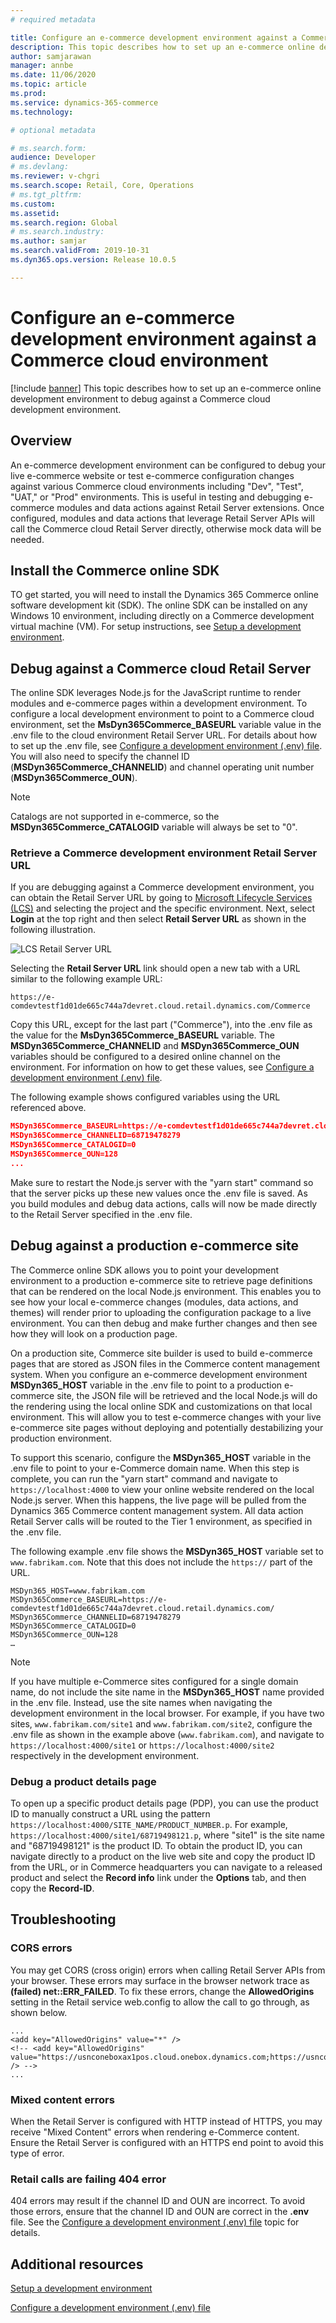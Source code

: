 ```yaml
---
# required metadata

title: Configure an e-commerce development environment against a Commerce cloud environment
description: This topic describes how to set up an e-commerce online development environment to debug against a Commerce cloud development environment.
author: samjarawan
manager: annbe
ms.date: 11/06/2020
ms.topic: article
ms.prod: 
ms.service: dynamics-365-commerce
ms.technology: 

# optional metadata

# ms.search.form: 
audience: Developer
# ms.devlang: 
ms.reviewer: v-chgri
ms.search.scope: Retail, Core, Operations
# ms.tgt_pltfrm: 
ms.custom: 
ms.assetid: 
ms.search.region: Global
# ms.search.industry: 
ms.author: samjar
ms.search.validFrom: 2019-10-31
ms.dyn365.ops.version: Release 10.0.5

---
```

# Configure an e-commerce development environment against a Commerce cloud environment

[!include [banner](../includes/banner.md)]
This topic describes how to set up an e-commerce online development environment to debug against a Commerce cloud development environment.

## Overview

An e-commerce development environment can be configured to debug your live e-commerce website or test e-commerce configuration changes against various Commerce cloud environments including "Dev", "Test", "UAT," or "Prod" environments. This is useful in testing and debugging e-commerce modules and data actions against Retail Server extensions. Once configured, modules and data actions that leverage Retail Server APIs will call the Commerce cloud Retail Server directly, otherwise mock data will be needed.

## Install the Commerce online SDK

TO get started, you will need to install the Dynamics 365 Commerce online software development kit (SDK). The online SDK can be installed on any Windows 10 environment, including directly on a Commerce development virtual machine (VM). For setup instructions, see [Setup a development environment](setup-dev-environment.md).

## Debug against a Commerce cloud Retail Server

The online SDK leverages Node.js for the JavaScript runtime to render modules and e-commerce pages within a development environment. To configure a local development environment to point to a Commerce cloud environment, set the **MsDyn365Commerce_BASEURL** variable value in the .env file to the cloud environment Retail Server URL. For details about how to set up the .env file, see [Configure a development environment (.env) file](configure-env-file.md).  You will also need to specify the channel ID (**MSDyn365Commerce_CHANNELID**) and channel operating unit number (**MSDyn365Commerce_OUN**).

> [!NOTE]
> Catalogs are not supported in e-commerce, so the **MSDyn365Commerce_CATALOGID** variable will always be set to "0".

### Retrieve a Commerce development environment Retail Server URL

If you are debugging against a Commerce development environment, you can obtain the Retail Server URL by going to [Microsoft Lifecycle Services (LCS)](https://lcs.dynamics.com/) and selecting the project and the specific environment. Next, select **Login** at the top right and then select **Retail Server URL** as shown in the following illustration.

![LCS Retail Server URL](media/lcs-retail-server-url.png)

Selecting the **Retail Server URL** link should open a new tab with a URL similar to the following example URL: 

`https://e-comdevtestf1d01de665c744a7devret.cloud.retail.dynamics.com/Commerce`

Copy this URL, except for the last part ("Commerce"), into the .env file as the value for the **MsDyn365Commerce_BASEURL** variable. The **MSDyn365Commerce_CHANNELID** and **MSDyn365Commerce_OUN** variables should be configured to a desired online channel on the environment. For information on how to get these values, see [Configure a development environment (.env) file](configure-env-file.md). 

The following example shows configured variables using the URL referenced above.  

```json
MSDyn365Commerce_BASEURL=https://e-comdevtestf1d01de665c744a7devret.cloud.retail.dynamics.com/
MSDyn365Commerce_CHANNELID=68719478279
MSDyn365Commerce_CATALOGID=0
MSDyn365Commerce_OUN=128
...
```

Make sure to restart the Node.js server with the "yarn start" command so that the server picks up these new values once the .env file is saved. As you build modules and debug data actions, calls will now be made directly to the Retail Server specified in the .env file.

## Debug against a production e-commerce site

The Commerce online SDK allows you to point your development environment to a production e-commerce site to retrieve page definitions that can be rendered on the local Node.js environment.  This enables you to see how your local e-commerce changes (modules, data actions, and themes) will render prior to uploading the configuration package to a live environment.  You can then debug and make further changes and then see how they will look on a production page.

On a production site, Commerce site builder is used to build e-commerce pages that are stored as JSON files in the Commerce content management system. When you configure an e-commerce development environment **MSDyn365_HOST** variable in the .env file to point to a production e-commerce site, the JSON file will be retrieved and the local Node.js will do the rendering using the local online SDK and customizations on that local environment. This will allow you to test e-commerce changes with your live e-commerce site pages without deploying and potentially destabilizing your production environment.  

To support this scenario, configure the **MSDyn365_HOST** variable in the .env file to point to your e-Commerce domain name. When this step is complete, you can run the "yarn start" command and navigate to `https://localhost:4000` to view your online website rendered on the local Node.js server. When this happens, the live page will be pulled from the Dynamics 365 Commerce content management system. All data action Retail Server calls will be routed to the Tier 1 environment, as specified in the .env file.

The following example .env file shows the **MSDyn365_HOST** variable set to `www.fabrikam.com`. Note that this does not include the `https://` part of the URL.

```text
MSDyn365_HOST=www.fabrikam.com
MSDyn365Commerce_BASEURL=https://e-comdevtestf1d01de665c744a7devret.cloud.retail.dynamics.com/
MSDyn365Commerce_CHANNELID=68719478279
MSDyn365Commerce_CATALOGID=0
MSDyn365Commerce_OUN=128
…
```

> [!NOTE]
> If you have multiple e-Commerce sites configured for a single domain name, do not include the site name in the **MSDyn365_HOST** name provided in the .env file. Instead, use the site names when navigating the development environment in the local browser. For example, if you have two sites, `www.fabrikam.com/site1` and `www.fabrikam.com/site2`, configure the .env file as shown in the example above (`www.fabrikam.com`), and navigate to `https://localhost:4000/site1` or `https://localhost:4000/site2` respectively in the development environment.

### Debug a product details page

To open up a specific product details page (PDP), you can use the product ID to manually construct a URL using the pattern `https://localhost:4000/SITE_NAME/PRODUCT_NUMBER.p`. For example, `https://localhost:4000/site1/68719498121.p`, where "site1" is the site name and "68719498121" is the product ID. To obtain the product ID, you can navigate directly to a product on the live web site and copy the product ID from the URL, or in Commerce headquarters you can navigate to a released product and select the **Record info** link under the **Options** tab, and then copy the **Record-ID**.

## Troubleshooting

### CORS errors

You may get CORS (cross origin) errors when calling Retail Server APIs from your browser. These errors may surface in the browser network trace as **(failed) net::ERR_FAILED**. To fix these errors, change the **AllowedOrigins** setting in the Retail service web.config to allow the call to go through, as shown below.

```
...
<add key="AllowedOrigins" value="*" />
<!-- <add key="AllowedOrigins" value="https://usnconeboxax1pos.cloud.onebox.dynamics.com;https://usnconeboxax1ecom.cloud.onebox.dynamics.com" /> -->
...
```

### Mixed content errors
When the Retail Server is configured with HTTP instead of HTTPS, you may receive "Mixed Content" errors when rendering e-Commerce content. Ensure the Retail Server is configured with an HTTPS end point to avoid this type of error.

### Retail calls are failing 404 error
404 errors may result if the channel ID and OUN are incorrect. To avoid those errors, ensure that the channel ID and OUN are correct in the **.env** file. See the [Configure a development environment (.env) file](configure-env-file.md) topic for details.


## Additional resources

[Setup a development environment](setup-dev-environment.md)

[Configure a development environment (.env) file](configure-env-file.md)
